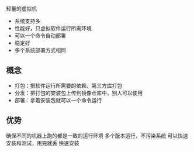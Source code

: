 轻量的虚拟机
- 系统支持多
- 性能好，只虚拟软件运行所需环境
- 可以一个命令自动部署
- 稳定好
- 多个系统部署方式相同

## 概念
- 打包：把软件运行所需要的依赖、第三方库打包
- 分发：把打包的安装包上传到镜像仓库中，别人可以使用
- 部署：拿着安装包就可以一个命令运行

## 优势
确保不同的机器上跑的都是一致的运行环境
多个版本运行，不污染系统
可以快速安装和测试，用完就丢
快速安装
